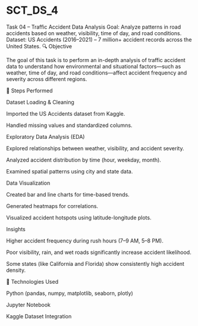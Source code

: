 # SCT_DS_4
Task 04 – Traffic Accident Data Analysis  Goal: Analyze patterns in road accidents based on weather, visibility, time of day, and road conditions. Dataset: US Accidents (2016–2021) – 7 million+ accident records across the United States.
🔍 Objective

The goal of this task is to perform an in-depth analysis of traffic accident data to understand how environmental and situational factors—such as weather, time of day, and road conditions—affect accident frequency and severity across different regions.

🧠 Steps Performed

Dataset Loading & Cleaning

Imported the US Accidents dataset from Kaggle.

Handled missing values and standardized columns.

Exploratory Data Analysis (EDA)

Explored relationships between weather, visibility, and accident severity.

Analyzed accident distribution by time (hour, weekday, month).

Examined spatial patterns using city and state data.

Data Visualization

Created bar and line charts for time-based trends.

Generated heatmaps for correlations.

Visualized accident hotspots using latitude-longitude plots.

Insights

Higher accident frequency during rush hours (7–9 AM, 5–8 PM).

Poor visibility, rain, and wet roads significantly increase accident likelihood.

Some states (like California and Florida) show consistently high accident density.

🧰 Technologies Used

Python (pandas, numpy, matplotlib, seaborn, plotly)

Jupyter Notebook

Kaggle Dataset Integration
